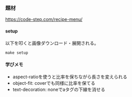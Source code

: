 ### 題材

https://code-step.com/recipe-menu/

#### setup

以下を叩くと画像ダウンロード・展開される。

```console
make setup
```

#### 学びメモ

* aspect-ratioを使うと比率を保ちながら長さを変えられる
* object-fit: coverでも同様に比率を保てる
* text-decoration: noneでaタグの下線を消せる
